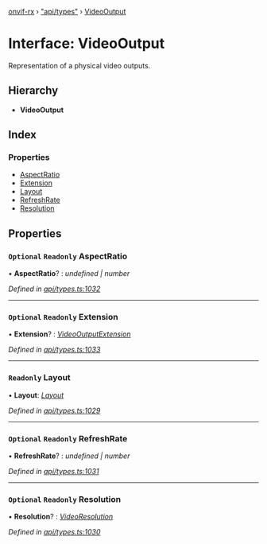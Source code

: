 [onvif-rx](../README.md) › ["api/types"](../modules/_api_types_.md) › [VideoOutput](_api_types_.videooutput.md)

# Interface: VideoOutput

Representation of a physical video outputs.

## Hierarchy

* **VideoOutput**

## Index

### Properties

* [AspectRatio](_api_types_.videooutput.md#optional-readonly-aspectratio)
* [Extension](_api_types_.videooutput.md#optional-readonly-extension)
* [Layout](_api_types_.videooutput.md#readonly-layout)
* [RefreshRate](_api_types_.videooutput.md#optional-readonly-refreshrate)
* [Resolution](_api_types_.videooutput.md#optional-readonly-resolution)

## Properties

### `Optional` `Readonly` AspectRatio

• **AspectRatio**? : *undefined | number*

*Defined in [api/types.ts:1032](https://github.com/patrickmichalina/onvif-rx/blob/3e9b152/src/api/types.ts#L1032)*

___

### `Optional` `Readonly` Extension

• **Extension**? : *[VideoOutputExtension](_api_types_.videooutputextension.md)*

*Defined in [api/types.ts:1033](https://github.com/patrickmichalina/onvif-rx/blob/3e9b152/src/api/types.ts#L1033)*

___

### `Readonly` Layout

• **Layout**: *[Layout](_api_types_.layout.md)*

*Defined in [api/types.ts:1029](https://github.com/patrickmichalina/onvif-rx/blob/3e9b152/src/api/types.ts#L1029)*

___

### `Optional` `Readonly` RefreshRate

• **RefreshRate**? : *undefined | number*

*Defined in [api/types.ts:1031](https://github.com/patrickmichalina/onvif-rx/blob/3e9b152/src/api/types.ts#L1031)*

___

### `Optional` `Readonly` Resolution

• **Resolution**? : *[VideoResolution](_api_types_.videoresolution.md)*

*Defined in [api/types.ts:1030](https://github.com/patrickmichalina/onvif-rx/blob/3e9b152/src/api/types.ts#L1030)*
